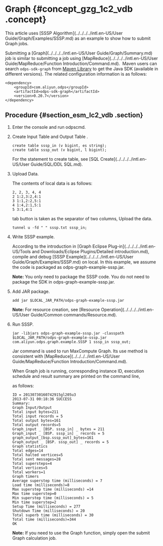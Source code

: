# Graph {#concept_gzg_1c2_vdb .concept}

This article uses [SSSP Algorithm](../../../../intl.en-US/User Guide/Graph/Examples/SSSP.md) as an example to show how to submit Graph jobs.

Submitting a [Graph](../../../../intl.en-US/User Guide/Graph/Summary.md) job is similar to submitting a job using [MapReduce](../../../../intl.en-US/User Guide/MapReduce/Function Introduction/Command.md).  Maven users can search `odps-sdk-graph` from [Maven Library](http://search.maven.org/) to get the Java SDK \(available in different versions\). The related configuration information is as follows:

```
<dependency>
    <groupId>com.aliyun.odps</groupId>
    <artifactId>odps-sdk-graph</artifactId>
    <version>0.20.7</version>
</dependency>
```

## Procedure {#section_esm_lc2_vdb .section}

1.  Enter the console and run odpscmd.
2.  Create Input Table and Output Table .

    ```
    create table sssp_in (v bigint, es string);
    create table sssp_out (v bigint, l bigint);
    ```

    For the statement to create table, see [SQL Create](../../../../intl.en-US/User Guide/SQL/DDL SQL.md).

3.  Upload Data.

    The contents of local data is as follows:

    ```
    2, 2, 3, 4, 4
    2 1:2,3:2,4:1
    3 1:1,2:2,5:1
    4 1:4,2:1,5:1
    5 3:1,4:1
    ```

    tab button is taken as the separator of two columns, Upload the data.

    ```
    tunnel u -fd " " sssp.txt sssp_in;
    ```

4.  Write SSSP example.

    According to the introduction in [Graph Eclipse Plug-in](../../../../intl.en-US/Tools and Downloads/Eclipse Plugins/Detailed introduction.md), compile and debug [SSSP Example](../../../../intl.en-US/User Guide/Graph/Examples/SSSP.md) on local. In this example, we assume the code is packaged as odps-graph-example-sssp.jar.

    **Note:** You only need to package the SSSP code. You do not need to package the SDK in odps-graph-example-sssp.jar.

5.  Add JAR package.

    ```
    add jar $LOCAL_JAR_PATH/odps-graph-example-sssp.jar
    ```

    **Note:** For resource creation, see [Resource Operation](../../../../intl.en-US/User Guide/Common commands/Resource.md).

6.  Run SSSP.

    ```
    jar -libjars odps-graph-example-sssp.jar -classpath $LOCAL_JAR_PATH/odps-graph-example-sssp.jar com.aliyun.odps.graph.example.SSSP 1 sssp_in sssp_out;
    ```

    Jar command is used to run MaxCompute Graph. Its use method is consistent with [MapReduce](../../../../intl.en-US/User Guide/MapReduce/Function Introduction/Command.md).

    When Graph job is running, corresponding instance ID, execution schedule and result summary are printed on the command line,

    as follows:

    ```
    ID = 20130730160742915gl205u3
    2013-07-31 00:18:36 SUCCESS
    Summary:
    Graph Input/Output
    Total input bytes=211
    Total input records = 5
    Total output bytes=161
    Total output records=5
    Graph_input _ [BSP. sssp_in] _ bytes = 211
    Graph_input _ [BSP. sssp_in] _ records = 5
    graph_output_[bsp.sssp_out]_bytes=161
    Graph_output _ [BSP. sssp_out] _ records = 5
    Graph statistics
    Total edges=14
    Total halted vertices=5
    Total sent messages=28
    Total supersteps=4
    Total vertices=5
    Total workers=1
    Graph timers
    Average superstep time (milliseconds) = 7
    Load time (milliseconds)=8
    Max superstep time (milliseconds) =14
    Max time superstep=0
    Min superstep time (milliseconds) = 5
    Min time superstep=2
    Setup Time (milliseconds) = 277
    Shutdown Time (milliseconds) = 20
    Total superb time (milliseconds) = 30
    Total time (milliseconds)=344
    OK
    ```

    **Note:** If you need to use the Graph function, simply open the submit Graph calculation job.


